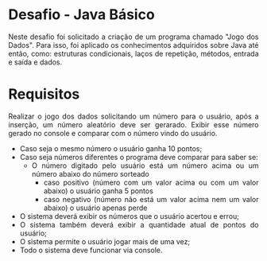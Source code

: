 # Desafio - Java Básico
<div align="justify">
Neste desafio foi solicitado a criação de um programa chamado "Jogo dos Dados". Para isso, foi aplicado os conhecimentos adquiridos sobre Java até então, como: estruturas condicionais, laços de repetição, métodos, entrada e saída e dados.
<div>

# Requisitos
<div align="justify">
Realizar o jogo dos dados solicitando um número para o usuário, após a inserção, um número aleatório deve ser gerarado. Exibir esse número gerado no console e comparar com o número vindo do usuário.
<div>
  
 - Caso seja o mesmo número o usuário ganha 10 pontos;
 - Caso seja números diferentes o programa deve comparar para saber se:
    - O número digitado pelo usuário está um número acima ou um número abaixo do número sorteado
      - caso positivo (número com um valor acima ou com um valor abaixo) o usuário ganha 5 pontos
      - caso negativo (número não está um valor acima nem um valor abaixo) o usuário apenas perde
 - O sistema deverá exibir os números que o usuário acertou e errou;
 - O sistema também deverá exibir a quantidade atual de pontos do usuário;
 - O sistema permite o usuário jogar mais de uma vez;
 - Todo o sistema deve funcionar via console.
 
